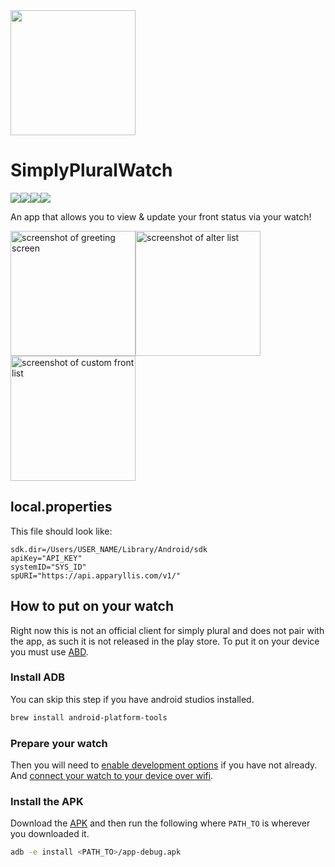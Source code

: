 <img src="https://raw.githubusercontent.com/jakethedog104/SimplyPluralWatch/5091a2f2a16195128145aa55717cb5d95f0f7765/simplypluralwatch.svg" width="200px">

# SimplyPluralWatch

<img src="https://img.shields.io/badge/Kotlin-B125EA?style=for-the-badge&logo=kotlin&logoColor=white"><img src="https://img.shields.io/badge/Android_Studio-3DDC84?style=for-the-badge&logo=android-studio&logoColor=white"><img src="https://img.shields.io/badge/-Wear%20OS-4285F4?style=for-the-badge&logo=wear-os&logoColor=white"><a href="https://discord.gg/hcWGEJVFQb"><img src="https://img.shields.io/badge/Discord-5865F2?style=for-the-badge&logo=discord&logoColor=white"></a>

An app that allows you to view & update your front status via your watch!

<img src="https://raw.githubusercontent.com/jakethedog104/SimplyPluralWatch/refs/heads/main/screenshots/sample_greeting.png" alt="screenshot of greeting screen" width="200px"><img src="https://raw.githubusercontent.com/jakethedog104/SimplyPluralWatch/refs/heads/main/screenshots/sample_alter.png" alt="screenshot of alter list" width="200px"><img src="https://raw.githubusercontent.com/jakethedog104/SimplyPluralWatch/refs/heads/main/screenshots/sample_custom.png" alt="screenshot of custom front list" width="200px">

## local.properties
This file should look like:

```
sdk.dir=/Users/USER_NAME/Library/Android/sdk
apiKey="API_KEY"
systemID="SYS_ID"
spURI="https://api.apparyllis.com/v1/"
```

## How to put on your watch

Right now this is not an official client for simply plural and does not pair with the app, as such it is not released in the play store. To put it on your device you must use [ABD](https://developer.android.com/tools/adb).

### Install ADB
You can skip this step if you have android studios installed.

```sh
brew install android-platform-tools
```

### Prepare your watch

Then you will need to [enable development options](https://developer.android.com/training/wearables/get-started/debugging#enable-dev-options) if you have not already.
And [connect your watch to your device over wifi](https://developer.android.com/training/wearables/get-started/debugging#wifi-debugging).

### Install the APK

Download the [APK]() and then run the following where `PATH_TO` is wherever you downloaded it.

```sh
adb -e install <PATH_TO>/app-debug.apk
```
